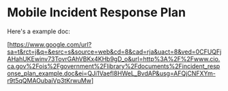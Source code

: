 # Mobile Incident Response Plan

Here's a example doc:

[https://www.google.com/url?sa=t&rct=j&q=&esrc=s&source=web&cd=8&cad=rja&uact=8&ved=0CFUQFjAHahUKEwinv73TovrGAhVBKx4KHb9gD_o&url=http%3A%2F%2Fwww.cio.ca.gov%2Fois%2Fgovernment%2Flibrary%2Fdocuments%2Fincident_response_plan_example.doc&ei=QJi1VaefI8HWeL_BvdAP&usg=AFQjCNFXYm-r9t5qQMAOubaiVp3tKrwuMw]
